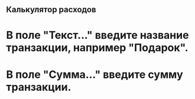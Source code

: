 ## Калькулятор расходов

# В поле "Текст..." введите название транзакции, например "Подарок".
# В поле "Сумма..." введите сумму транзакции.